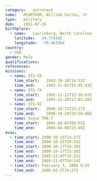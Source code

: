 ```yaml
---
category:	astronaut
name:	MCARTHUR, William Surles, Jr
type:	military
dob:	1951-07-26
birthplace:
  - name:	Laurinburg, North Carolina
    latitude:	34.774342
    longitude:	-79.463364
country:
  - USA
gender:	Male
qualifications:
references:
missions:
  - name: STS-58
    time_start:   1993-10-18T14:53Z
    time_end:     1993-11-01T15:05:43Z
  - name: STS-74
    time_start:   1995-11-12T12:30:43Z
    time_end:     1995-11-20T17:01:28Z
  - name: STS-92
    time_start:   2000-10-11T23:17Z
    time_end:     2000-10-24T20:59:48Z
  - name: Soyuz TMA-7
    time_start:   2005-10-01T03:55Z
    time_end:     2006-04-08T23:49Z
evas:
  - time_start: 2000-10-15T14:27Z
    time_end:   2000-10-15T20:55Z
  - time_start: 2000-10-17T14:30Z
    time_end:   2000-10-17T21:18Z
  - time_start: 2005-11-07T15:32Z
    time_end:   2005-11-07T20:54Z
  - time_start: February 3, 2006 9:55
    time_end:   2006-02-3T16:27Z
---
```

